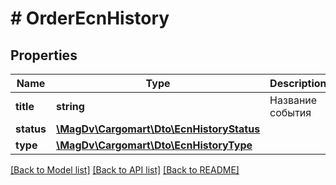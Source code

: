 # # OrderEcnHistory

## Properties

Name | Type | Description | Notes
------------ | ------------- | ------------- | -------------
**title** | **string** | Название события |
**status** | [**\MagDv\Cargomart\Dto\EcnHistoryStatus**](EcnHistoryStatus.md) |  |
**type** | [**\MagDv\Cargomart\Dto\EcnHistoryType**](EcnHistoryType.md) |  |

[[Back to Model list]](../../README.md#models) [[Back to API list]](../../README.md#endpoints) [[Back to README]](../../README.md)
